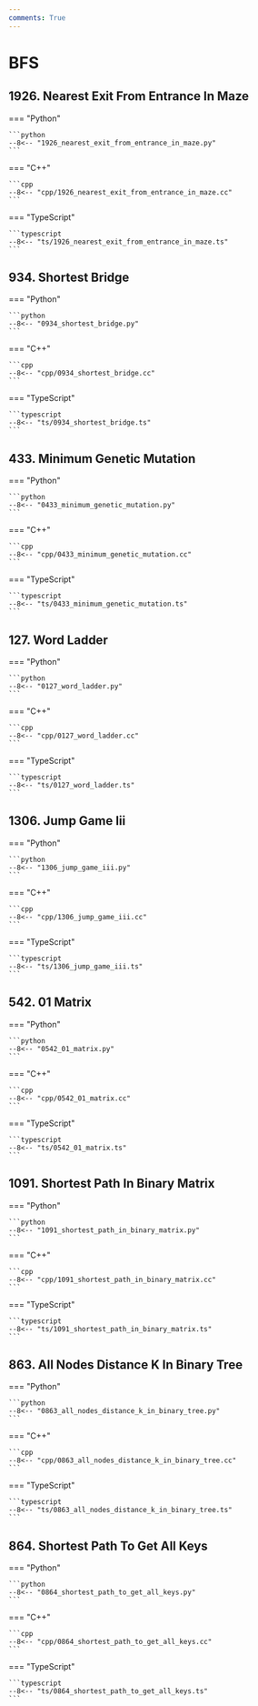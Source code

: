 ```yaml
---
comments: True
---
```


# BFS

## 1926. Nearest Exit From Entrance In Maze

=== "Python"

    ```python
    --8<-- "1926_nearest_exit_from_entrance_in_maze.py"
    ```

=== "C++"

    ```cpp
    --8<-- "cpp/1926_nearest_exit_from_entrance_in_maze.cc"
    ```

=== "TypeScript"

    ```typescript
    --8<-- "ts/1926_nearest_exit_from_entrance_in_maze.ts"
    ```

## 934. Shortest Bridge

=== "Python"

    ```python
    --8<-- "0934_shortest_bridge.py"
    ```

=== "C++"

    ```cpp
    --8<-- "cpp/0934_shortest_bridge.cc"
    ```

=== "TypeScript"

    ```typescript
    --8<-- "ts/0934_shortest_bridge.ts"
    ```

## 433. Minimum Genetic Mutation

=== "Python"

    ```python
    --8<-- "0433_minimum_genetic_mutation.py"
    ```

=== "C++"

    ```cpp
    --8<-- "cpp/0433_minimum_genetic_mutation.cc"
    ```

=== "TypeScript"

    ```typescript
    --8<-- "ts/0433_minimum_genetic_mutation.ts"
    ```

## 127. Word Ladder

=== "Python"

    ```python
    --8<-- "0127_word_ladder.py"
    ```

=== "C++"

    ```cpp
    --8<-- "cpp/0127_word_ladder.cc"
    ```

=== "TypeScript"

    ```typescript
    --8<-- "ts/0127_word_ladder.ts"
    ```

## 1306. Jump Game Iii

=== "Python"

    ```python
    --8<-- "1306_jump_game_iii.py"
    ```

=== "C++"

    ```cpp
    --8<-- "cpp/1306_jump_game_iii.cc"
    ```

=== "TypeScript"

    ```typescript
    --8<-- "ts/1306_jump_game_iii.ts"
    ```

## 542. 01 Matrix

=== "Python"

    ```python
    --8<-- "0542_01_matrix.py"
    ```

=== "C++"

    ```cpp
    --8<-- "cpp/0542_01_matrix.cc"
    ```

=== "TypeScript"

    ```typescript
    --8<-- "ts/0542_01_matrix.ts"
    ```

## 1091. Shortest Path In Binary Matrix

=== "Python"

    ```python
    --8<-- "1091_shortest_path_in_binary_matrix.py"
    ```

=== "C++"

    ```cpp
    --8<-- "cpp/1091_shortest_path_in_binary_matrix.cc"
    ```

=== "TypeScript"

    ```typescript
    --8<-- "ts/1091_shortest_path_in_binary_matrix.ts"
    ```

## 863. All Nodes Distance K In Binary Tree

=== "Python"

    ```python
    --8<-- "0863_all_nodes_distance_k_in_binary_tree.py"
    ```

=== "C++"

    ```cpp
    --8<-- "cpp/0863_all_nodes_distance_k_in_binary_tree.cc"
    ```

=== "TypeScript"

    ```typescript
    --8<-- "ts/0863_all_nodes_distance_k_in_binary_tree.ts"
    ```

## 864. Shortest Path To Get All Keys

=== "Python"

    ```python
    --8<-- "0864_shortest_path_to_get_all_keys.py"
    ```

=== "C++"

    ```cpp
    --8<-- "cpp/0864_shortest_path_to_get_all_keys.cc"
    ```

=== "TypeScript"

    ```typescript
    --8<-- "ts/0864_shortest_path_to_get_all_keys.ts"
    ```
